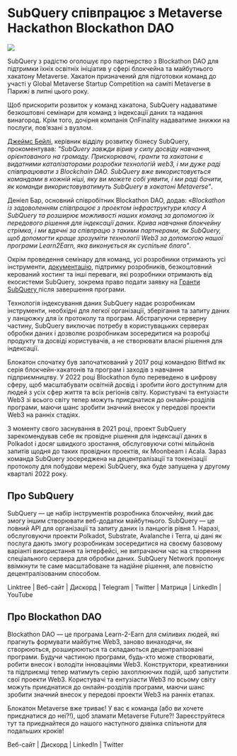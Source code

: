 # SubQuery співпрацює з Metaverse Hackathon Blockathon DAO

![](https://miro.medium.com/max/1400/1*ROmTqzpmfmdW_gsBKQQrGQ.png)

SubQuery з радістю оголошує про партнерство з Blockathon DAO для підтримки їхніх освітніх ініціатив у сфері блокчейна та майбутнього хакатону Metaverse. Хакатон призначений для підготовки команд до участі у Global Metaverse Startup Competition на саміті Metaverse в Парижі в липні цього року.

Щоб прискорити розвиток у команд хакатона, SubQuery надаватиме безкоштовні семінари для команд з індексації даних та надання винагород. Крім того, дочірня компанія OnFinality надаватиме знижки на послуги, пов’язані з вузлом.

[Джеймс Бейлі](https://twitter.com/jamesabayly), керівник відділу розвитку бізнесу SubQuery, прокоментував: *"SubQuery завжди вірив у силу досвіду навчання, орієнтованого на громаду. Прискорювачі, гранти та хакатони є видатними каталізаторами розробки технологій web3, і ми дуже раді співпрацювати з Blockchain DAO. SubQuery вже використовується командами в кожній ніші, яку ви можете собі уявити, і ми раді бачити, як команди використовуватимуть SubQuery в хакатоні Metaverse"*.

Деніел Бар, основний співробітник Blockathon DAO, додав: «*Blockathon із задоволенням співпрацює з проектом інфраструктури класу A SubQuery та розширює можливості наших команд за допомогою їх передового рішення для індексації даних. Крива навчання блокчейну стрімка, і ми вдячні за співпрацю з такими партнерами, як SubQuery, щоб допомогти краще зрозуміти технології Web3 за допомогою нашої програми Learn2Earn, яка виконується як суспільне благо"*.

Окрім проведення семінару для команд, усі розробники отримають усі інструменти, [документацію](https://doc.subquery.network/), підтримку розробників, безкоштовний керований хостинг та інші переваги, які розробники отримають від екосистеми SubQuery, зокрема право подати заявку на [Гранти SubQuery ](https://subquery.network/grants) після завершення програми.

Технологія індексування даних SubQuery надає розробникам інструменти, необхідні для легкої організації, зберігання та запиту даних у ланцюжку для їх протоколу та програм. Абстрагуючи серверну частину, SubQuery виключає потребу в користувацьких серверах обробки даних і дозволяє розробникам зосередитися на розробці продукту та досвіді користувачів, а не створювати власні рішення для індексації.

Блокатон спочатку був започаткований у 2017 році командою Bitfwd як серія блокчейн-хакатонів та програм і заходів з навчання підприємництву. У 2022 році Blockathon було переведено в цифрову сферу, щоб масштабувати освітній досвід і зробити його доступним для людей з усіх сфер життя та всіх регіонів світу. Користувачі та ентузіасти Web3 зі всього світу тепер можуть приєднатися до онлайн-розділів програми, маючи шанс зробити значний внесок у передові проекти Web3 на ранніх стадіях.

З моменту свого заснування в 2021 році, проект SubQuery зарекомендував себе як провідне рішення для індексації даних в Polkadot і досяг швидкого зростання, обслуговуючи сотні мільйонів запитів щодня до таких провідних проектів, як Moonbeam і Acala. Зараз команда SubQuery зосереджена на децентралізації та токенізації протоколу для побудови мережі SubQuery, яка буде запущена у другому кварталі 2022 року.

## Про SubQuery

SubQuery — це набір інструментів розробника блокчейну, який дає змогу іншим створювати веб-додатки майбутнього. SubQuery — це повний API для організації та запиту даних із ланцюгів рівня 1. Наразі, обслуговуючи проекти Polkadot, Substrate, Avalanche і Terra, ці дані як послуга дають змогу розробникам зосередитися на своєму базовому варіанті використання та інтерфейсі, не витрачаючи час на створення спеціального сервера для обробки даних. SubQuery Network пропонує ввімкнути те саме масштабоване та надійне рішення, але повністю децентралізованим способом.

Linktree | Веб-сайт | Дискорд | Telegram | Twitter | Матриця | LinkedIn | YouTube

## Про Blockathon DAO

Blockathon DAO — це програма Learn-2-Earn для сміливих людей, які прагнуть формувати майбутнє Web3, заново винаходячи, як створюються, розширюються та складаються децентралізовані програми. Будучи частиною програми, будь-хто може створювати, робити внесок і володіти інноваціями Web3. Конструктори, креативники та підприємці тепер матимуть серію захоплюючих подій, щоб запустити свої проекти Web3. Користувачі та ентузіасти Web3 по всьому світу можуть приєднатися до онлайн-розділів програми, маючи шанс зробити значний внесок у передові проекти Web3 на ранніх етапах.

Блокатон Metaverse вже триває! У вас є команда (або ви хочете приєднатися до неї?!), щоб зламати Metaverse Future?! Зареєструйтеся тут та приєднайтеся до нашого наступного дзвінка спільноти для подальших кроків!

Веб-сайт | Дискорд | LinkedIn | Twitter
